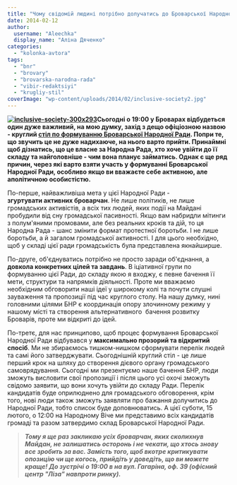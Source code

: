 ```yaml
---
title: "Чому свідомій людині потрібно долучатись до Броварської Народної Ради?"
date: 2014-02-12
author: 
  username: "Aleechka"
  display_name: "Аліна Дяченко"
categories: 
  - "kolonka-avtora"
tags: 
  - "bnr"
  - "brovary"
  - "brovarska-narodna-rada"
  - "vibir-redaktsiyi"
  - "krugliy-stil"
coverImage: "wp-content/uploads/2014/02/inclusive-society2.jpg"
---
```


**[![inclusive-society-300x293](https://mpz.brovary.org/wp-content/uploads/2014/02/inclusive-society.jpg)](https://mpz.brovary.org/wp-content/uploads/2014/02/inclusive-society-300x293.jpg)Сьогодні о 19:00 у Броварах відбудеться один дуже важливий, на мою думку, захід з дещо офіціозною назвою - круглий [стіл по формуванню Броварської Народної Ради](https://mpz.brovary.org/sklad-brovarskoyi-narodnoyi-radi-pochnut-formuvati-za-kruglim-stolom-12-lyutogo/). Попри те, що звучить це не дуже надихаюче, на нього варто прийти. Принаймні щоб дізнатись, що це власне за Народна Рада, хто хоче увійти до її складу та найголовніше - чим вона планує займатись. Однак є ще ряд причин, через які варто взяти участь у формуванні Броварської Народної Ради, особливо якщо ви вважаєте себе активною, але аполітичною особистістю.**

По-перше, найважливіша мета у цієї Народної Ради - **згуртувати активних броварчан**. Не лише політиків, не лише громадських активістів, а всіх тих людей, яких події на Майдані пробудили від сну громадської пасивності. Якщо вам набридли мітинги з полум'яними промовами, але без реальних кроків та дій, то ця Народна Рада - шанс змінити формат протестної боротьби. І не лише боротьби, а й загалом громадської активності. І для цього необхідно, щоб у складі цієї ради громадськість була представлена якнайширше.

По-друге, об'єднуватись потрібно не просто заради об'єднання, а **довкола конкретних цілей та завдань**. В іціативної групи по формуванню цієї Ради, до складу якою я входжу, є певне бачення її мети, структури та напрямків діяльності. Проте ми вважаємо необхідним обговорити наші ідеї у широкому колі та почути слушні зауваження та пропозиції під час круглого столу. На нашу думку, нині головними цілями БНР є координація опору злочинному режиму у нашому місті та створення альтернативного  бачення розвитку Броварів, проте ми відкриті до ідей.

По-третє, для нас принципово, щоб процес формування Броварської Народної Ради відбувався у **максимально прозорий та відкритий спосіб**. Ми не збираємось тишком-нишком сформувати перелік людей та самі його затверджувати. Сьогоднішній круглий стіл - це лише перший крок на шляху до створення дієвого органу громадського самоврядування. Сьогодні ми презентуємо наше бачення БНР, люди зможуть висловити свої пропозиції і після цього усі охочі зможуть свідомо заявити, що вони хочуть увійти до складу Ради. Перелік кандидатів буде оприлюднено для громадського обговорення, крім того, нові люди також зможуть заявляти про бажання долучитись до Народної Ради, тобто список буде доповнюватись. А цієї суботи, 15 лютого, о 12:00 на Народному Віче ми представимо всіх кандидатів громаді та разом затвердимо склад Броварської Народної Ради.

> _**Тому я ще раз закликаю усіх броварчан, яких сколихнув Майдан, не залишатись осторонь і не чекати, що хтось знову все зробить за вас. Замість того, щоб вкотре критикувати опозицію чи ще когось, прийдіть у доведіть, що ви можете краще! До зустрічі о 19:00 в на вул. Гагаріна, оф. 39 (офісний центр "Ліза" навпроти ринку).**_
